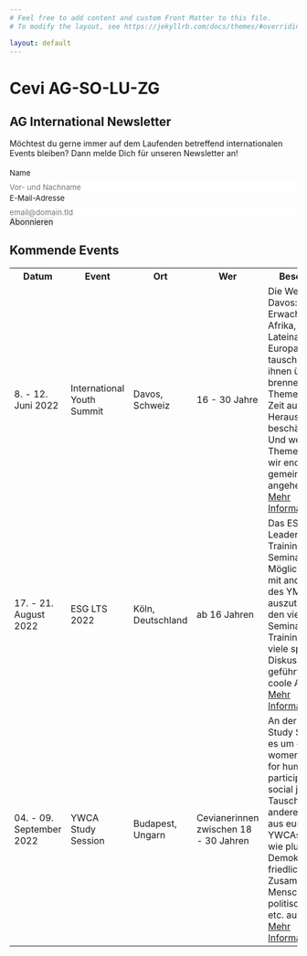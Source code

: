```yaml
---
# Feel free to add content and custom Front Matter to this file.
# To modify the layout, see https://jekyllrb.com/docs/themes/#overriding-theme-defaults

layout: default
---
```


<h1>Cevi AG-SO-LU-ZG</h1>

<h2>AG International Newsletter</h2>

Möchtest du gerne immer auf dem Laufenden betreffend internationalen Events bleiben? Dann melde Dich für unseren Newsletter an!


<form id="fs-frm" name="simple-contact-form" style="margin-bottom: 1em" accept-charset="utf-8" action="https://formspree.io/f/xleavawb" method="post">
  <fieldset id="fs-frm-inputs">
    <label for="full-name">Name</label>
    <input type="text" name="name" id="full-name" placeholder="Vor- und Nachname" required="">
    <label for="email-address">E-Mail-Adresse</label>
    <input type="email" name="_replyto" id="email-address" placeholder="email@domain.tld" required="">
    <input type="hidden" name="_subject" id="email-subject" value="AG International - Newsletter Anmeldung">
  </fieldset>
  <input type="submit" value="Abonnieren">
</form>
<style>/* reset */
#fs-frm input,
#fs-frm select,
#fs-frm textarea,
#fs-frm fieldset,
#fs-frm optgroup,
#fs-frm label,
#fs-frm #card-element:disabled {
  font-family: inherit;
  font-size: 100%;
  color: inherit;
  border: none;
  border-radius: 0;
  display: block;
  width: 100%;
  padding: 0;
  margin: 0;
  -webkit-appearance: none;
  -moz-appearance: none;
}
#fs-frm label,
#fs-frm legend,
#fs-frm ::placeholder {
  font-size: .825rem;
  margin-bottom: .5rem;
  padding-top: .2rem;
  display: flex;
  align-items: baseline;
}

/* border, padding, margin, width */
#fs-frm input,
#fs-frm select,
#fs-frm textarea,
#fs-frm #card-element {
  border: 1px solid rgba(0,0,0,0.2);
  background-color: rgba(255,255,255,0.9);
  padding: .75em 1rem;
  margin-bottom: 1.5rem;
}
#fs-frm input:focus,
#fs-frm select:focus,
#fs-frm textarea:focus {
  background-color: white;
  outline-style: solid;
  outline-width: thin;
  outline-color: gray;
  outline-offset: -1px;
}
#fs-frm [type="text"],
#fs-frm [type="email"] {
  width: 100%;
}
#fs-frm [type="button"],
#fs-frm [type="submit"],
#fs-frm [type="reset"] {
  width: auto;
  cursor: pointer;
  -webkit-appearance: button;
  -moz-appearance: button;
  appearance: button;
}
#fs-frm [type="button"]:focus,
#fs-frm [type="submit"]:focus,
#fs-frm [type="reset"]:focus {
  outline: none;
}
#fs-frm [type="submit"],
#fs-frm [type="reset"] {
  margin-bottom: 0;
}
#fs-frm select {
  text-transform: none;
}

#fs-frm [type="checkbox"] {
  -webkit-appearance: checkbox;
  -moz-appearance: checkbox;
  appearance: checkbox;
  display: inline-block;
  width: auto;
  margin: 0 .5em 0 0 !important;
}

#fs-frm [type="radio"] {
  -webkit-appearance: radio;
  -moz-appearance: radio;
  appearance: radio;
}

/* address, locale */
#fs-frm fieldset.locale input[name="city"],
#fs-frm fieldset.locale select[name="state"],
#fs-frm fieldset.locale input[name="postal-code"] {
  display: inline;
}
#fs-frm fieldset.locale input[name="city"] {
  width: 52%;
}
#fs-frm fieldset.locale select[name="state"],
#fs-frm fieldset.locale input[name="postal-code"] {
  width: 20%;
}
#fs-frm fieldset.locale input[name="city"],
#fs-frm fieldset.locale select[name="state"] {
  margin-right: 3%;
}
</style>

<h2>Kommende Events</h2>

<table>
  <tr>
    <th>Datum</th>
    <th>Event</th>
    <th>Ort</th>
    <th>Wer</th>
    <th>Beschreibung</th>
  </tr>
  <tr>
    <td>8. - 12. Juni 2022</td>
    <td>International Youth Summit</td>
    <td>Davos, Schweiz</td>
    <td>16 - 30 Jahre</td>
    <td>Die Welt zu Gast in Davos: Lerne junge Erwachsene aus Afrika, Asien, Lateinamerika und Europa kennen und tausch dich mit ihnen über die brennenden Themen unserer Zeit aus. Welche Herausforderungen beschäftigen dich? Und welche Themen müssen wir endlich gemeinsam angehen?<br><a href="https://www.mission-21.org/was-wir-tun/veranstaltungen/detail/international-youth-summit-the-future-is-now">Mehr Informationen</a></td>
  </tr>
  <tr>
    <td>17. - 21. August 2022</td>
    <td>ESG LTS 2022</td>
    <td>Köln, Deutschland</td>
    <td>ab 16 Jahren</td>
    <td>Das ESG Leadership Training und Seminar bietet die Möglichkeit sich mit anderen Scouts des YMCA Europa auszutauschen. In den vier Tagen Seminar und Training werden viele spannende Diskussionen geführt und es gibt coole Aktivitäten. <br><a href="https://db.cevi.ch/groups/1819/public_events/2970">Mehr Informationen</a></td>
  </tr>
  <tr>
    <td>04. - 09. September 2022</td>
    <td>YWCA Study Session</td>
    <td>Budapest, Ungarn</td>
    <td>Cevianerinnen zwischen 18 - 30 Jahren</td>
    <td>An der YWCA Study Session geht es um «Young women advocates for human rights, participation and social justice”. Tausche dich mit anderen Frauen aus europäischen YWCAs zu Themen wie pluralistische Demokratie, das friedliche Zusammenleben, Menschenrechte, politische Teilhabe, etc. aus.<br><a href="https://www.cevi.ch/blog-details/ymcastudysession2022/">Mehr Informationen</a></td>
  </tr>
</table>